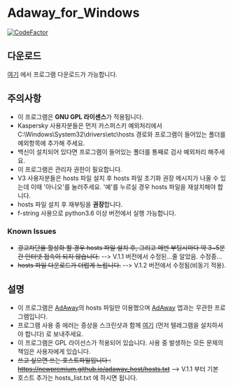 # Adaway_for_Windows

[![CodeFactor](https://www.codefactor.io/repository/github/newpremium/adaway_for_windows/badge/master)](https://www.codefactor.io/repository/github/newpremium/adaway_for_windows/overview/master)

## 다운로드

[여기](https://github.com/NewPremium/Adaway_for_Windows/releases) 에서 프로그램 다운로드가 가능합니다.

## 주의사항

  * 이 프로그램은 **GNU GPL 라이센스**가 적용됩니다.
  * Kaspersky 사용자분들은 먼저 카스퍼스키 예외처리에서 C:\Windows\System32\drivers\etc\hosts 경로와 프로그램이 들어있는 폴더를 예외항목에 추가해 주세요.
  * 백신이 설치되어 있다면 프로그램이 들어있는 폴더를 통째로 검사 예외처리 해주세요.
  * 이 프로그램은 관리자 권한이 필요합니다.
  * V3 사용자분들은 hosts 파일 설치 후 hosts 파일 초기화 권장 메시지가 나올 수 있는데 이때 '아니오'를 눌러주세요. '예'를 누르실 경우 hosts 파일을 재설치해야 합니다.
  * hosts 파일 설치 후 재부팅을 **권장**합니다.
  * f-string 사용으로 python3.6 이상 버전에서 실행 가능합니다.
  
  
### Known Issues

  * ~~광고차단을 활성화 할 경우 hosts 파일 설치 후, 그리고 매번 부팅시마다 약 3~5분간 인터넷 접속이 되지 않습니다.~~ --> V.1.1 버전에서 수정된...줄 알았음. 수정중...
  * ~~hosts 파일 다운로드가 더럽게 느립니다.~~ --> V.1.2 버전에서 수정됨(비동기 적용).

## 설명

* 이 프로그램은 [AdAway](https://adaway.org/)의 hosts 파일만 이용했으며 [AdAway](https://adaway.org/) 앱과는 무관한 프로그램입니다.
* 프로그램 사용 중 에러는 증상을 스크린샷과 함께 [여기](https://telegram.me/ajb3296) (먼저 텔레그램을 설치하셔야 합니다) 로 보내주세요.
* 이 프로그램은 GPL 라이선스가 적용되어 있습니다. 사용 중 발생하는 모든 문제의 책임은 사용자에게 있습니다.
* ~~쓰고 싶으면 쓰는 호스트파일입니다 : https://newpremium.github.io/adaway_host/hosts.txt~~ --> V.1.1 부터 기본 
* 호스트 추가는 hosts_list.txt 에 하시면 됩니다.
